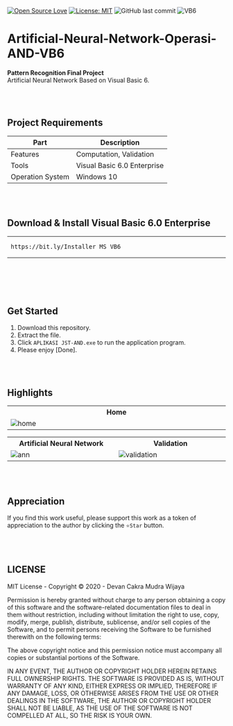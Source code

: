 [![Open Source Love](https://badges.frapsoft.com/os/v1/open-source.svg?style=flat)](https://github.com/ellerbrock/open-source-badges/)
[![License: MIT](https://img.shields.io/badge/License-MIT-blue.svg?logo=github&color=%23F7DF1E)](https://opensource.org/licenses/MIT)
![GitHub last commit](https://img.shields.io/github/last-commit/devancakra/Artificial-Neural-Network-Operasi-AND-VB6)
![VB6](https://img.shields.io/badge/Visual%20Basic%206-%2340099C.svg?&style=flat&logo=visualbasic&logoColor=white)

# Artificial-Neural-Network-Operasi-AND-VB6
<strong>Pattern Recognition Final Project</strong><br>
Artificial Neural Network Based on Visual Basic 6.

<br><br>

## Project Requirements
| Part | Description |
| --- | --- |
| Features | Computation, Validation |
| Tools | Visual Basic 6.0 Enterprise |
| Operation System | Windows 10 |

<br><br>

## Download & Install Visual Basic 6.0 Enterprise
<table><tr><td width="840">

```
https://bit.ly/Installer_MS_VB6
```

</td></tr></table><br>

<br><br>

## Get Started
1. Download this repository.<br>
2. Extract the file.<br>
3. Click ``` APLIKASI JST-AND.exe ``` to run the application program.<br>
4. Please enjoy [Done].

<br><br>

## Highlights
<table>
<tr>
<th width="840">Home</th>
</tr>
<tr>
<td><img src="https://github.com/devancakra/Artificial-Neural-Network-Operasi-AND-VB6/assets/54527592/23301e87-4d23-45b8-8626-4d96b69d6509" alt="home"></td>
</tr>
</table>
<table>
<tr>
<th width="420">Artificial Neural Network</th>
<th width="420">Validation</th>
</tr>
<tr>
<td><img src="https://github.com/devancakra/Artificial-Neural-Network-Operasi-AND-VB6/assets/54527592/4333adee-c6ff-4ab0-8d63-c0f16de86872" alt="ann"></td>
<td><img src="https://github.com/devancakra/Artificial-Neural-Network-Operasi-AND-VB6/assets/54527592/290afb7f-0aae-40b6-8d1d-8a07e1dab0a3" alt="validation"></td>
</tr>
</table>

<br><br>

## Appreciation
If you find this work useful, please support this work as a token of appreciation to the author by clicking the ``` ⭐Star ``` button.

<br><br>

## LICENSE
MIT License - Copyright © 2020 - Devan Cakra Mudra Wijaya

Permission is hereby granted without charge to any person obtaining a copy of this software and the software-related documentation files to deal in them without restriction, including without limitation the right to use, copy, modify, merge, publish, distribute, sublicense, and/or sell copies of the Software, and to permit persons receiving the Software to be furnished therewith on the following terms:

The above copyright notice and this permission notice must accompany all copies or substantial portions of the Software.

IN ANY EVENT, THE AUTHOR OR COPYRIGHT HOLDER HEREIN RETAINS FULL OWNERSHIP RIGHTS. THE SOFTWARE IS PROVIDED AS IS, WITHOUT WARRANTY OF ANY KIND, EITHER EXPRESS OR IMPLIED, THEREFORE IF ANY DAMAGE, LOSS, OR OTHERWISE ARISES FROM THE USE OR OTHER DEALINGS IN THE SOFTWARE, THE AUTHOR OR COPYRIGHT HOLDER SHALL NOT BE LIABLE, AS THE USE OF THE SOFTWARE IS NOT COMPELLED AT ALL, SO THE RISK IS YOUR OWN.
